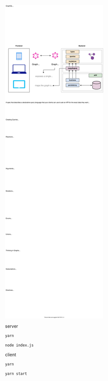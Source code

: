 ![webWorkers_serviceWorkers](.github/images/graphQL.drawio.svg)

server
```bash
yarn
```
```bash
node index.js
```

client
```bash
yarn
```
```bash
yarn start
```